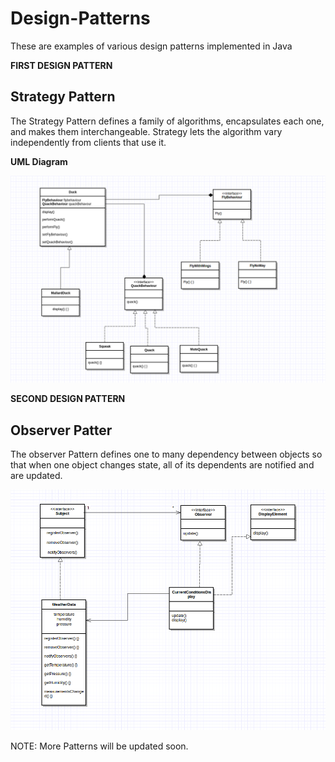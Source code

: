 # Design-Patterns
These are examples of various design patterns implemented in Java

<b>FIRST DESIGN PATTERN</b>


<h2>Strategy Pattern</h2>
The Strategy Pattern defines a family of algorithms, encapsulates each one, and makes them interchangeable. Strategy lets the algorithm vary independently from clients that use it.

<b>UML Diagram</b>

![Alt text](/1_Strategy_Pattern/StrategyPattern.png?raw=true "Strategy Pattern Java UML Diagram Example")

<b> SECOND DESIGN PATTERN</b>

<h2>Observer Patter</h2>
The observer Pattern defines one to many dependency between objects so that when one object changes state, all of its dependents are notified and are updated.

![Alt text](/2_Observer_Pattern/BasicObserverPattern.png?raw=true "Observer Pattern Java UML Diagram Example")

NOTE: More Patterns will be updated soon.


